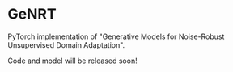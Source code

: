 # GeNRT
PyTorch implementation of "Generative Models for Noise-Robust Unsupervised Domain Adaptation".

Code and model will be released soon!
